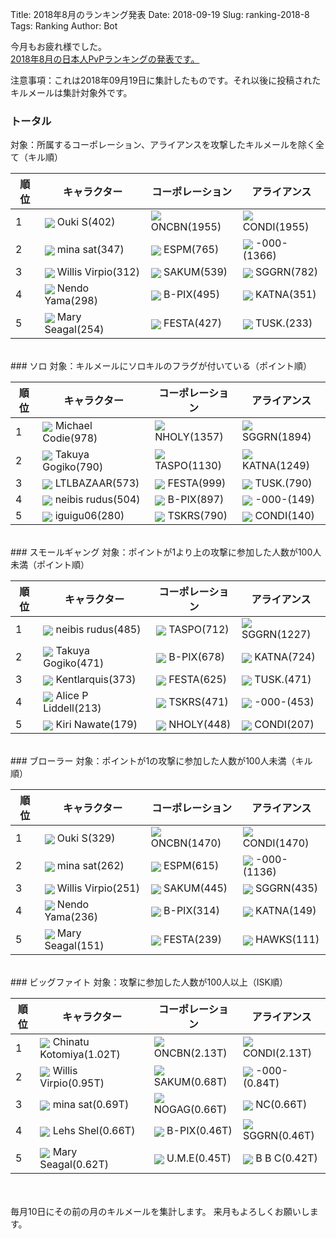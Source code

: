 Title: 2018年8月のランキング発表
Date: 2018-09-19
Slug: ranking-2018-8
Tags: Ranking
Author: Bot

今月もお疲れ様でした。  
[2018年8月の日本人PvPランキングの発表です。](https://evekatsu.github.io/ranking/?date=2018-8)

注意事項：これは2018年09月19日に集計したものです。それ以後に投稿されたキルメールは集計対象外です。


### トータル
対象：所属するコーポレーション、アライアンスを攻撃したキルメールを除く全て（キル順）

| 順位 | キャラクター | コーポレーション | アライアンス |
| ---- | ---- | ---- | ---- |
| 1 | <img style="margin: 0px; width: auto; display: inline; vertical-align:middle;" src="https://evekatsu.github.io/data/character/95799510_32.jpg"> Ouki S(402) | <img style="margin: 0px; width: auto; display: inline; vertical-align:middle;" src="https://evekatsu.github.io/data/corporation/98476559_32.png"> ONCBN(1955) | <img style="margin: 0px; width: auto; display: inline; vertical-align:middle;" src="https://evekatsu.github.io/data/alliance/1354830081_32.png"> CONDI(1955) | 
| 2 | <img style="margin: 0px; width: auto; display: inline; vertical-align:middle;" src="https://evekatsu.github.io/data/character/2114267065_32.jpg"> mina sat(347) | <img style="margin: 0px; width: auto; display: inline; vertical-align:middle;" src="https://evekatsu.github.io/data/corporation/98106179_32.png"> ESPM(765) | <img style="margin: 0px; width: auto; display: inline; vertical-align:middle;" src="https://evekatsu.github.io/data/alliance/99001954_32.png"> -000-(1366) | 
| 3 | <img style="margin: 0px; width: auto; display: inline; vertical-align:middle;" src="https://evekatsu.github.io/data/character/2112685569_32.jpg"> Willis Virpio(312) | <img style="margin: 0px; width: auto; display: inline; vertical-align:middle;" src="https://evekatsu.github.io/data/corporation/98055960_32.png"> SAKUM(539) | <img style="margin: 0px; width: auto; display: inline; vertical-align:middle;" src="https://evekatsu.github.io/data/alliance/99006941_32.png"> SGGRN(782) | 
| 4 | <img style="margin: 0px; width: auto; display: inline; vertical-align:middle;" src="https://evekatsu.github.io/data/character/90757686_32.jpg"> Nendo Yama(298) | <img style="margin: 0px; width: auto; display: inline; vertical-align:middle;" src="https://evekatsu.github.io/data/corporation/98418839_32.png"> B-PIX(495) | <img style="margin: 0px; width: auto; display: inline; vertical-align:middle;" src="https://evekatsu.github.io/data/alliance/99006138_32.png"> KATNA(351) | 
| 5 | <img style="margin: 0px; width: auto; display: inline; vertical-align:middle;" src="https://evekatsu.github.io/data/character/95951870_32.jpg"> Mary Seagal(254) | <img style="margin: 0px; width: auto; display: inline; vertical-align:middle;" src="https://evekatsu.github.io/data/corporation/98217414_32.png"> FESTA(427) | <img style="margin: 0px; width: auto; display: inline; vertical-align:middle;" src="https://evekatsu.github.io/data/alliance/99004357_32.png"> TUSK.(233) | 


<br />
### ソロ
対象：キルメールにソロキルのフラグが付いている（ポイント順）

| 順位 | キャラクター | コーポレーション | アライアンス |
| ---- | ---- | ---- | ---- |
| 1 | <img style="margin: 0px; width: auto; display: inline; vertical-align:middle;" src="https://evekatsu.github.io/data/character/97059047_32.jpg"> Michael Codie(978) | <img style="margin: 0px; width: auto; display: inline; vertical-align:middle;" src="https://evekatsu.github.io/data/corporation/98463585_32.png"> NHOLY(1357) | <img style="margin: 0px; width: auto; display: inline; vertical-align:middle;" src="https://evekatsu.github.io/data/alliance/99006941_32.png"> SGGRN(1894) | 
| 2 | <img style="margin: 0px; width: auto; display: inline; vertical-align:middle;" src="https://evekatsu.github.io/data/character/95235307_32.jpg"> Takuya Gogiko(790) | <img style="margin: 0px; width: auto; display: inline; vertical-align:middle;" src="https://evekatsu.github.io/data/corporation/98440844_32.png"> TASPO(1130) | <img style="margin: 0px; width: auto; display: inline; vertical-align:middle;" src="https://evekatsu.github.io/data/alliance/99006138_32.png"> KATNA(1249) | 
| 3 | <img style="margin: 0px; width: auto; display: inline; vertical-align:middle;" src="https://evekatsu.github.io/data/character/91546798_32.jpg"> LTLBAZAAR(573) | <img style="margin: 0px; width: auto; display: inline; vertical-align:middle;" src="https://evekatsu.github.io/data/corporation/98217414_32.png"> FESTA(999) | <img style="margin: 0px; width: auto; display: inline; vertical-align:middle;" src="https://evekatsu.github.io/data/alliance/99004357_32.png"> TUSK.(790) | 
| 4 | <img style="margin: 0px; width: auto; display: inline; vertical-align:middle;" src="https://evekatsu.github.io/data/character/93531438_32.jpg"> neibis rudus(504) | <img style="margin: 0px; width: auto; display: inline; vertical-align:middle;" src="https://evekatsu.github.io/data/corporation/98418839_32.png"> B-PIX(897) | <img style="margin: 0px; width: auto; display: inline; vertical-align:middle;" src="https://evekatsu.github.io/data/alliance/99001954_32.png"> -000-(149) | 
| 5 | <img style="margin: 0px; width: auto; display: inline; vertical-align:middle;" src="https://evekatsu.github.io/data/character/93125873_32.jpg"> iguigu06(280) | <img style="margin: 0px; width: auto; display: inline; vertical-align:middle;" src="https://evekatsu.github.io/data/corporation/306830202_32.png"> TSKRS(790) | <img style="margin: 0px; width: auto; display: inline; vertical-align:middle;" src="https://evekatsu.github.io/data/alliance/1354830081_32.png"> CONDI(140) | 


<br />
### スモールギャング
対象：ポイントが1より上の攻撃に参加した人数が100人未満（ポイント順）

| 順位 | キャラクター | コーポレーション | アライアンス |
| ---- | ---- | ---- | ---- |
| 1 | <img style="margin: 0px; width: auto; display: inline; vertical-align:middle;" src="https://evekatsu.github.io/data/character/93531438_32.jpg"> neibis rudus(485) | <img style="margin: 0px; width: auto; display: inline; vertical-align:middle;" src="https://evekatsu.github.io/data/corporation/98440844_32.png"> TASPO(712) | <img style="margin: 0px; width: auto; display: inline; vertical-align:middle;" src="https://evekatsu.github.io/data/alliance/99006941_32.png"> SGGRN(1227) | 
| 2 | <img style="margin: 0px; width: auto; display: inline; vertical-align:middle;" src="https://evekatsu.github.io/data/character/95235307_32.jpg"> Takuya Gogiko(471) | <img style="margin: 0px; width: auto; display: inline; vertical-align:middle;" src="https://evekatsu.github.io/data/corporation/98418839_32.png"> B-PIX(678) | <img style="margin: 0px; width: auto; display: inline; vertical-align:middle;" src="https://evekatsu.github.io/data/alliance/99006138_32.png"> KATNA(724) | 
| 3 | <img style="margin: 0px; width: auto; display: inline; vertical-align:middle;" src="https://evekatsu.github.io/data/character/94500364_32.jpg"> Kentlarquis(373) | <img style="margin: 0px; width: auto; display: inline; vertical-align:middle;" src="https://evekatsu.github.io/data/corporation/98217414_32.png"> FESTA(625) | <img style="margin: 0px; width: auto; display: inline; vertical-align:middle;" src="https://evekatsu.github.io/data/alliance/99004357_32.png"> TUSK.(471) | 
| 4 | <img style="margin: 0px; width: auto; display: inline; vertical-align:middle;" src="https://evekatsu.github.io/data/character/93881590_32.jpg"> Alice P Liddell(213) | <img style="margin: 0px; width: auto; display: inline; vertical-align:middle;" src="https://evekatsu.github.io/data/corporation/306830202_32.png"> TSKRS(471) | <img style="margin: 0px; width: auto; display: inline; vertical-align:middle;" src="https://evekatsu.github.io/data/alliance/99001954_32.png"> -000-(453) | 
| 5 | <img style="margin: 0px; width: auto; display: inline; vertical-align:middle;" src="https://evekatsu.github.io/data/character/2112614373_32.jpg"> Kiri Nawate(179) | <img style="margin: 0px; width: auto; display: inline; vertical-align:middle;" src="https://evekatsu.github.io/data/corporation/98463585_32.png"> NHOLY(448) | <img style="margin: 0px; width: auto; display: inline; vertical-align:middle;" src="https://evekatsu.github.io/data/alliance/1354830081_32.png"> CONDI(207) | 


<br />
### ブローラー
対象：ポイントが1の攻撃に参加した人数が100人未満（キル順）

| 順位 | キャラクター | コーポレーション | アライアンス |
| ---- | ---- | ---- | ---- |
| 1 | <img style="margin: 0px; width: auto; display: inline; vertical-align:middle;" src="https://evekatsu.github.io/data/character/95799510_32.jpg"> Ouki S(329) | <img style="margin: 0px; width: auto; display: inline; vertical-align:middle;" src="https://evekatsu.github.io/data/corporation/98476559_32.png"> ONCBN(1470) | <img style="margin: 0px; width: auto; display: inline; vertical-align:middle;" src="https://evekatsu.github.io/data/alliance/1354830081_32.png"> CONDI(1470) | 
| 2 | <img style="margin: 0px; width: auto; display: inline; vertical-align:middle;" src="https://evekatsu.github.io/data/character/2114267065_32.jpg"> mina sat(262) | <img style="margin: 0px; width: auto; display: inline; vertical-align:middle;" src="https://evekatsu.github.io/data/corporation/98106179_32.png"> ESPM(615) | <img style="margin: 0px; width: auto; display: inline; vertical-align:middle;" src="https://evekatsu.github.io/data/alliance/99001954_32.png"> -000-(1136) | 
| 3 | <img style="margin: 0px; width: auto; display: inline; vertical-align:middle;" src="https://evekatsu.github.io/data/character/2112685569_32.jpg"> Willis Virpio(251) | <img style="margin: 0px; width: auto; display: inline; vertical-align:middle;" src="https://evekatsu.github.io/data/corporation/98055960_32.png"> SAKUM(445) | <img style="margin: 0px; width: auto; display: inline; vertical-align:middle;" src="https://evekatsu.github.io/data/alliance/99006941_32.png"> SGGRN(435) | 
| 4 | <img style="margin: 0px; width: auto; display: inline; vertical-align:middle;" src="https://evekatsu.github.io/data/character/90757686_32.jpg"> Nendo Yama(236) | <img style="margin: 0px; width: auto; display: inline; vertical-align:middle;" src="https://evekatsu.github.io/data/corporation/98418839_32.png"> B-PIX(314) | <img style="margin: 0px; width: auto; display: inline; vertical-align:middle;" src="https://evekatsu.github.io/data/alliance/99006138_32.png"> KATNA(149) | 
| 5 | <img style="margin: 0px; width: auto; display: inline; vertical-align:middle;" src="https://evekatsu.github.io/data/character/95951870_32.jpg"> Mary Seagal(151) | <img style="margin: 0px; width: auto; display: inline; vertical-align:middle;" src="https://evekatsu.github.io/data/corporation/98217414_32.png"> FESTA(239) | <img style="margin: 0px; width: auto; display: inline; vertical-align:middle;" src="https://evekatsu.github.io/data/alliance/99007237_32.png"> HAWKS(111) | 


<br />
### ビッグファイト
対象：攻撃に参加した人数が100人以上（ISK順）

| 順位 | キャラクター | コーポレーション | アライアンス |
| ---- | ---- | ---- | ---- |
| 1 | <img style="margin: 0px; width: auto; display: inline; vertical-align:middle;" src="https://evekatsu.github.io/data/character/91985394_32.jpg"> Chinatu Kotomiya(1.02T) | <img style="margin: 0px; width: auto; display: inline; vertical-align:middle;" src="https://evekatsu.github.io/data/corporation/98476559_32.png"> ONCBN(2.13T) | <img style="margin: 0px; width: auto; display: inline; vertical-align:middle;" src="https://evekatsu.github.io/data/alliance/1354830081_32.png"> CONDI(2.13T) | 
| 2 | <img style="margin: 0px; width: auto; display: inline; vertical-align:middle;" src="https://evekatsu.github.io/data/character/2112685569_32.jpg"> Willis Virpio(0.95T) | <img style="margin: 0px; width: auto; display: inline; vertical-align:middle;" src="https://evekatsu.github.io/data/corporation/98055960_32.png"> SAKUM(0.68T) | <img style="margin: 0px; width: auto; display: inline; vertical-align:middle;" src="https://evekatsu.github.io/data/alliance/99001954_32.png"> -000-(0.84T) | 
| 3 | <img style="margin: 0px; width: auto; display: inline; vertical-align:middle;" src="https://evekatsu.github.io/data/character/2114267065_32.jpg"> mina sat(0.69T) | <img style="margin: 0px; width: auto; display: inline; vertical-align:middle;" src="https://evekatsu.github.io/data/corporation/98407712_32.png"> NOGAG(0.66T) | <img style="margin: 0px; width: auto; display: inline; vertical-align:middle;" src="https://evekatsu.github.io/data/alliance/1727758877_32.png"> NC(0.66T) | 
| 4 | <img style="margin: 0px; width: auto; display: inline; vertical-align:middle;" src="https://evekatsu.github.io/data/character/94097177_32.jpg"> Lehs Shel(0.66T) | <img style="margin: 0px; width: auto; display: inline; vertical-align:middle;" src="https://evekatsu.github.io/data/corporation/98418839_32.png"> B-PIX(0.46T) | <img style="margin: 0px; width: auto; display: inline; vertical-align:middle;" src="https://evekatsu.github.io/data/alliance/99006941_32.png"> SGGRN(0.46T) | 
| 5 | <img style="margin: 0px; width: auto; display: inline; vertical-align:middle;" src="https://evekatsu.github.io/data/character/95951870_32.jpg"> Mary Seagal(0.62T) | <img style="margin: 0px; width: auto; display: inline; vertical-align:middle;" src="https://evekatsu.github.io/data/corporation/98524308_32.png"> U.M.E(0.45T) | <img style="margin: 0px; width: auto; display: inline; vertical-align:middle;" src="https://evekatsu.github.io/data/alliance/99004901_32.png"> B B C(0.42T) | 


<br />
<br />
毎月10日にその前の月のキルメールを集計します。  
来月もよろしくお願いします。
